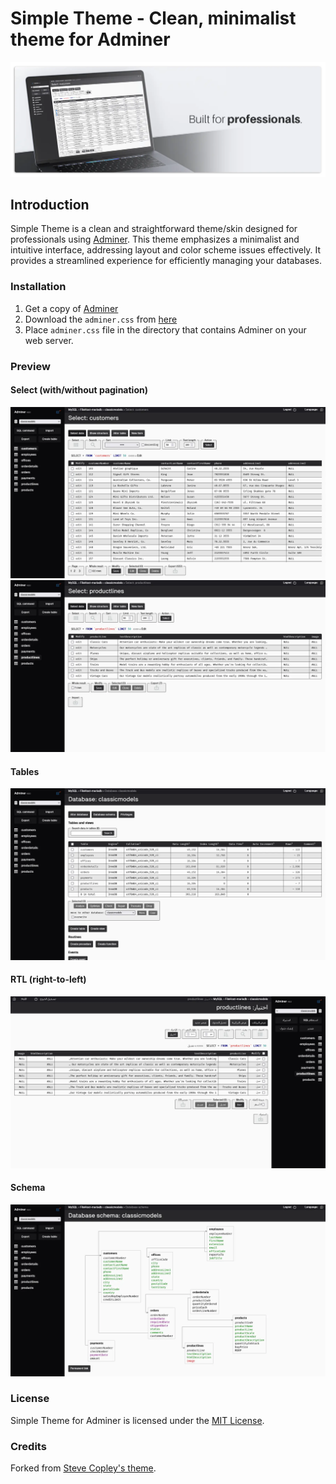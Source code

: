 # Simple Theme - Clean, minimalist theme for Adminer

![Simple Theme for Adminer Cover](https://raw.githubusercontent.com/devknown/simple-theme/master/screenshots/cover.webp)

## Introduction

Simple Theme is a clean and straightforward theme/skin designed for professionals using [Adminer](https://www.adminer.org/). This theme emphasizes a minimalist and intuitive interface, addressing layout and color scheme issues effectively. It provides a streamlined experience for efficiently managing your databases.

### Installation

1. Get a copy of [Adminer](https://www.adminer.org/)
2. Download the `adminer.css` from [here](https://raw.githubusercontent.com/devknown/simple-theme/master/adminer.css?version=1.0.03)
3. Place `adminer.css` file in the directory that contains Adminer on your web server.

### Preview

#### Select (with/without pagination)
![Simple Theme for Adminer - Select with pagination](https://raw.githubusercontent.com/devknown/simple-theme/master/screenshots/select-pagination.webp)
![Simple Theme for Adminer - Select](https://raw.githubusercontent.com/devknown/simple-theme/master/screenshots/select.webp)

#### Tables
![Simple Theme for Adminer - Tables](https://raw.githubusercontent.com/devknown/simple-theme/master/screenshots/tables.webp)

#### RTL (right-to-left)
![Simple Theme for Adminer - RTL support](https://raw.githubusercontent.com/devknown/simple-theme/master/screenshots/rtl.webp)

#### Schema
![Simple Theme for Adminer - Schema](https://raw.githubusercontent.com/devknown/simple-theme/master/screenshots/schema.webp)

### License

Simple Theme for Adminer is licensed under the [MIT License](https://github.com/devknown/simple-theme/blob/master/LICENSE).

### Credits

Forked from [Steve Copley's theme](https://github.com/stevecopley/adminer).

